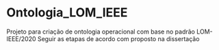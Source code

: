 # Ontologia_LOM_IEEE
Projeto para criação de ontologia operacional com base no padrão LOM-IEEE/2020
Seguir as etapas de acordo com proposto na dissertação
